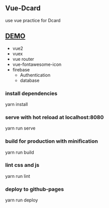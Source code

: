 ## Vue-Dcard
use vue practice for Dcard

## [DEMO](https://chrislin1997.github.io/Vue-Dcard/)

- vue2
- vuex
- vue router
- vue-fontawesome-icon
- firebase
  - Authentication
  - database

### install dependencies
yarn install

### serve with hot reload at localhost:8080
yarn run serve

### build for production with minification
yarn run build

### lint css and js
yarn run lint

### deploy to github-pages
yarn run deploy
